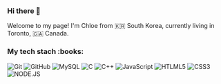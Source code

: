 <!--
**ChaeyoungPark1016/ChaeyoungPark1016** is a ✨ _special_ ✨ repository because its `README.md` (this file) appears on your GitHub profile.

Here are some ideas to get you started:

- 🔭 I’m currently working on ...
- 🌱 I’m currently learning ...
- 👯 I’m looking to collaborate on ...
- 🤔 I’m looking for help with ...
- 💬 Ask me about ...
- 📫 How to reach me: ...
- 😄 Pronouns: ...
- ⚡ Fun fact: ...

<h3> A little more about me :blush: </h3>
const Chlore = {
prononus: "she" | "her",
language: [Korean, English],
interests: :computer: :guitar: :tennis:
}

-->



### Hi there 👋
Welcome to my page!
I'm Chloe from :kr: South Korea, currently living in Toronto, :canada: Canada. 
<h3> My tech stach :books: </h3>

![Git](https://img.shields.io/badge/-Git-FF6347?style=for-the-badge&logo=git&logoColor=white)
![GitHub](https://img.shields.io/badge/-GitHub-black?style=for-the-badge&logo=github&logoColor=white)
![MySQL](https://img.shields.io/badge/-MySQL-4682B4?style=for-the-badge&logo=mysql&logoColor=ffffff)
![C](https://img.shields.io/badge/-C-A9A9A9?style=for-the-badge&logo=c&logoColor=ffffff)
![C++](https://img.shields.io/badge/-C++-1E90FF?style=for-the-badge&logo=c++&logoColor=ffffff)
![JavaScript](https://img.shields.io/badge/-javascript-FFD700?style=for-the-badge&logo=git&logoColor=white)
![HTLML5](https://img.shields.io/badge/-HTML5-FF4500?style=for-the-badge&logo=html5&logoColor=ffffff)
![CSS3](https://img.shields.io/badge/-CSS3-4682B4?style=for-the-badge&logo=css3&logoColor=ffffff)
![NODE.JS](https://img.shields.io/badge/-NODE.JS-228B22?style=for-the-badge&logo=node.js&logoColor=ffffff)


